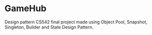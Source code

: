 # GameHub
Design pattern CS542 final project made using Object Pool, Snapshot, Singleton, Builder and State Design Pattern.
